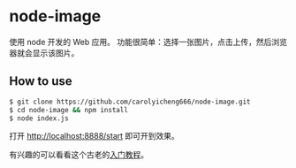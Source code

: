 node-image
===

使用 node 开发的 Web 应用。
功能很简单：选择一张图片，点击上传，然后浏览器就会显示该图片。



How to use
---

``` bash
$ git clone https://github.com/carolyicheng666/node-image.git
$ cd node-image && npm install
$ node index.js
```

打开 [http://localhost:8888/start](http://localhost:8888/start) 即可开到效果。

有兴趣的可以看看这个古老的[入门教程](https://www.nodebeginner.org/index-zh-cn.html)。

